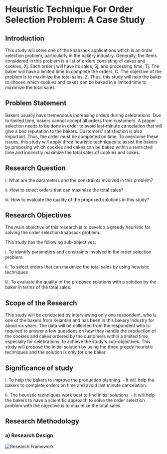 # Heuristic Technique For Order Selection Problem: A Case Study

## Introduction

This study will solve one of the knapsack applications which is an order selection problem, particularly in the bakery industry. Generally, the items considered in this problem is a list of orders consisting of cakes and cookies, Xj. Each order j will have its sales, Sj, and processing time, Tj. The baker will have a limited time to complete the orders, C. The objective of the problem is to maximize the total sales, Z.  Thus, this study will help the baker to choose which cookies and cakes can be baked in a limited time to maximize the total sales.

## Problem Statement

Bakers usually have tremendous increasing orders during celebrations. Due to limited time, bakers cannot accept all orders from customers. A proper selection needs to be done in order to avoid last-minute cancelation that will give a bad reputation to the bakers. Customers’ satisfaction is also important. Thus, the order must be completed on time. To overcome these issues, this study will apply three heuristic techniques to assist the bakers by proposing which cookies and cakes can be baked within a restricted time and indirectly maximize the total sales of cookies and cakes.

## Research Question

i.	What are the parameters and the constraints involved in this problem?

ii.	How to select orders that can maximize the total sales?

iii.	How to evaluate the quality of the proposed solutions in this study?

## Research Objectives

The main objective of this research is to develop a greedy heuristic for solving the order selection knapsack problem.

This study has the following sub-objectives:

i.	To identify parameters and constraints involved in the order selection problem.

ii.	To select orders that can maximize the total sales by using heuristic techniques

iii.  To evaluate the quality of the proposed solutions with a solution by the baker in terms of the total sales.

## Scope of the Research

This study will be conducted by interviewing only one respondent, who is one of the bakers from Kelantan and has been in this bakery industry for about six years. The data will be collected from the respondent who is required to answer a few questions on how they handle the production of the cookies and cakes ordered by the customers within a limited time, especially for celebrations, to achieve the study's sub-objectives. This study will propose the initial solution by using the three greedy heuristic techniques and the solution is only for one baker.

## Significance of study

i.	To help the bakers to improve the production planning.
    - It will help the bakers to complete orders on time and avoid last minute cancelation.
    
ii.	The heuristic techniques work best to find initial solutions.
    - It will help the bakers to have a scientific approach to solve the order selection problem with the objective is to maximize the total sales.  

## Research Methodology

### a) Research Design
![Research Framework](https://user-images.githubusercontent.com/116338630/203378386-78162633-0232-4fc6-918f-51867356181f.jpg)


